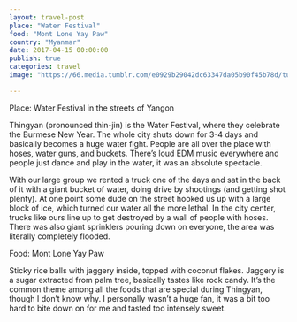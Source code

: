 ```yaml
---
layout: travel-post
place: "Water Festival"
food: "Mont Lone Yay Paw"
country: "Myanmar"
date: 2017-04-15 00:00:00
publish: true
categories: travel
image: "https://66.media.tumblr.com/e0929b29042dc63347da05b90f45b78d/tumblr_p0zncerN8l1wkhtd7o1_1280.jpg"

---
```


Place: Water Festival in the streets of Yangon

Thingyan (pronounced thin-jin) is the Water Festival, where they celebrate the Burmese New Year. The whole city shuts down for 3-4 days and basically becomes a huge water fight. People are all over the place with hoses, water guns, and buckets. There’s loud EDM music everywhere and people just dance and play in the water, it was an absolute spectacle.

With our large group we rented a truck one of the days and sat in the back of it with a giant bucket of water, doing drive by shootings (and getting shot plenty). At one point some dude on the street hooked us up with a large block of ice, which turned our water all the more lethal. In the city center, trucks like ours line up to get destroyed by a wall of people with hoses. There was also giant sprinklers pouring down on everyone, the area was literally completely flooded.

Food: Mont Lone Yay Paw

Sticky rice balls with jaggery inside, topped with coconut flakes. Jaggery is a sugar extracted from palm tree, basically tastes like rock candy. It’s the common theme among all the foods that are special during Thingyan, though I don’t know why. I personally wasn’t a huge fan, it was a bit too hard to bite down on for me and tasted too intensely sweet.